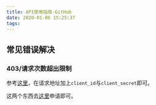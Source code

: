 ```yaml
---
title: API使用指南-GitHub
date: 2020-01-06 15:25:37
tags: 
---
```


## 常见错误解决

### 403/请求次数超出限制

参考[这里](https://developer.github.com/v3/#increasing-the-unauthenticated-rate-limit-for-oauth-applications)，在请求地址加上`client_id`与`client_secret`即可。

这两个东西去[这里](https://github.com/settings/developers)申请即可。
